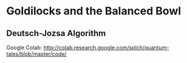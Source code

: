 # Goldilocks and the Balanced Bowl
## Deutsch-Jozsa Algorithm

Google Colab: http://colab.research.google.com/splch/quantum-tales/blob/master/code/